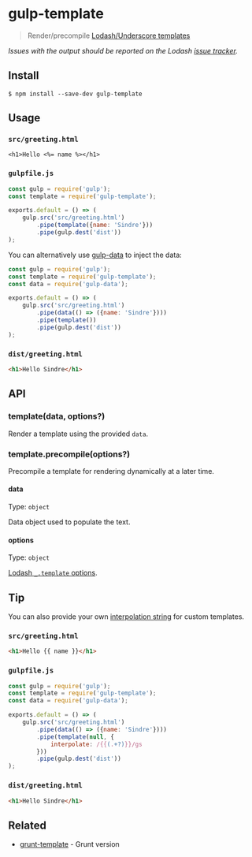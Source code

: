 # gulp-template

> Render/precompile [Lodash/Underscore templates](https://lodash.com/docs#template)

*Issues with the output should be reported on the Lodash [issue tracker](https://github.com/lodash/lodash/issues).*


## Install

```
$ npm install --save-dev gulp-template
```


## Usage

### `src/greeting.html`

```erb
<h1>Hello <%= name %></h1>
```

### `gulpfile.js`

```js
const gulp = require('gulp');
const template = require('gulp-template');

exports.default = () => (
	gulp.src('src/greeting.html')
		.pipe(template({name: 'Sindre'}))
		.pipe(gulp.dest('dist'))
);
```

You can alternatively use [gulp-data](https://github.com/colynb/gulp-data) to inject the data:

```js
const gulp = require('gulp');
const template = require('gulp-template');
const data = require('gulp-data');

exports.default = () => (
	gulp.src('src/greeting.html')
		.pipe(data(() => ({name: 'Sindre'})))
		.pipe(template())
		.pipe(gulp.dest('dist'))
);
```

### `dist/greeting.html`

```html
<h1>Hello Sindre</h1>
```


## API

### template(data, options?)

Render a template using the provided `data`.

### template.precompile(options?)

Precompile a template for rendering dynamically at a later time.

#### data

Type: `object`

Data object used to populate the text.

#### options

Type: `object`

[Lodash `_.template` options](https://lodash.com/docs#template).


## Tip

You can also provide your own [interpolation string](https://lodash.com/docs#template) for custom templates.

### `src/greeting.html`

```html
<h1>Hello {{ name }}</h1>
```

### `gulpfile.js`

```js
const gulp = require('gulp');
const template = require('gulp-template');
const data = require('gulp-data');

exports.default = () => (
	gulp.src('src/greeting.html')
		.pipe(data(() => ({name: 'Sindre'})))
		.pipe(template(null, {
			interpolate: /{{(.+?)}}/gs
		}))
		.pipe(gulp.dest('dist'))
);
```

### `dist/greeting.html`

```html
<h1>Hello Sindre</h1>
```


## Related

- [grunt-template](https://github.com/mathiasbynens/grunt-template) - Grunt version
